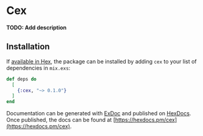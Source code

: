 # Cex

**TODO: Add description**

## Installation

If [available in Hex](https://hex.pm/docs/publish), the package can be installed
by adding `cex` to your list of dependencies in `mix.exs`:

```elixir
def deps do
  [
    {:cex, "~> 0.1.0"}
  ]
end
```

Documentation can be generated with [ExDoc](https://github.com/elixir-lang/ex_doc)
and published on [HexDocs](https://hexdocs.pm). Once published, the docs can
be found at [https://hexdocs.pm/cex](https://hexdocs.pm/cex).

